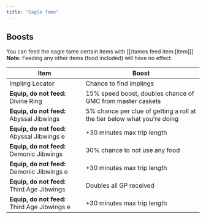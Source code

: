 ```yaml
---
title: "Eagle Tame"
---
```


## Boosts

You can feed the eagle tame certain items with [[/tames feed item\:[item]]]<br />
**Note:** Feeding any other items (food included) will have no effect.<br />

| Item                                         | Boost                                                                    |
| -------------------------------------------- | ------------------------------------------------------------------------ |
| Impling Locator                              | Chance to find implings                                                  |
| **Equip, do not feed:** Divine Ring          | 15% speed boost, doubles chance of GMC from master caskets               |
| **Equip, do not feed:** Abyssal Jibwings     | 5% chance per clue of getting a roll at the tier below what you're doing |
| **Equip, do not feed:** Abyssal Jibwings e   | +30 minutes max trip length                                              |
| **Equip, do not feed:** Demonic Jibwings     | 30% chance to not use any food                                           |
| **Equip, do not feed:** Demonic Jibwings e   | +30 minutes max trip length                                              |
| **Equip, do not feed:** Third Age Jibwings   | Doubles all GP received                                                  |
| **Equip, do not feed:** Third Age Jibwings e | +30 minutes max trip length                                              |
